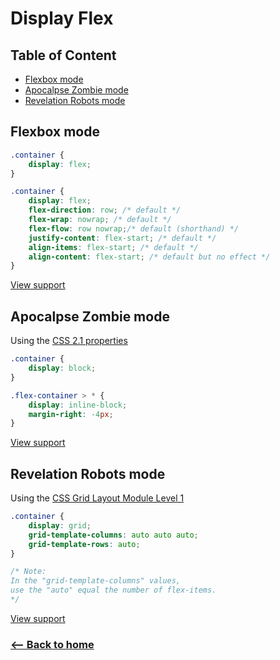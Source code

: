 # Display Flex

## Table of Content

- [Flexbox mode](#flexbox-mode)
- [Apocalpse Zombie mode](#apocalpse-zombie-mode)
- [Revelation Robots mode](#revelation-robots-mode)

## Flexbox mode
```css
.container {
	display: flex;
}
```

```css
.container {
	display: flex;
	flex-direction: row; /* default */
	flex-wrap: nowrap; /* default */
	flex-flow: row nowrap;/* default (shorthand) */
	justify-content: flex-start; /* default */
	align-items: flex-start; /* default */
	align-content: flex-start; /* default but no effect */
}
```

[View support](http://caniuse.com/#search=flexbox)

## Apocalpse Zombie mode

Using the [CSS 2.1 properties](http://www.w3.org/TR/CSS21/propidx.html)

```css
.container {
	display: block;
}

.flex-container > * {
	display: inline-block;
	margin-right: -4px;
}
```

[View support](http://caniuse.com/#search=CSS%202.1%20properties)

## Revelation Robots mode
 Using the [CSS Grid Layout Module Level 1](http://www.w3.org/TR/2015/WD-css-grid-1-20150917/)

```css
.container {
	display: grid;
	grid-template-columns: auto auto auto;
	grid-template-rows: auto;
}

/* Note:
In the "grid-template-columns" values,
use the "auto" equal the number of flex-items.
*/
```

[View support](http://caniuse.com/#search=CSS%20Grid%20Layout)

### [<-- Back to home](../../README.MD)
